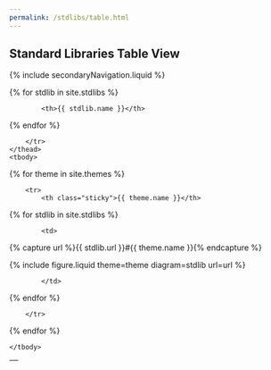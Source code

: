 ```yaml
---
permalink: /stdlibs/table.html
---
```

## Standard Libraries Table View

{% include secondaryNavigation.liquid %}

<table class="image-gallery">
    <thead class="sticky">
        <tr>
            <th></th>

{% for stdlib in site.stdlibs %}

            <th>{{ stdlib.name }}</th>

{% endfor %}

        </tr>
    </thead>
    <tbody>

{% for theme in site.themes %}

        <tr>
            <th class="sticky">{{ theme.name }}</th>

{% for stdlib in site.stdlibs %}

            <td>

{% capture url %}{{ stdlib.url }}#{{ theme.name }}{% endcapture %}

{% include figure.liquid theme=theme diagram=stdlib url=url %}

            </td>

{% endfor %}

        </tr>

{% endfor %}

    </tbody>
</table>
